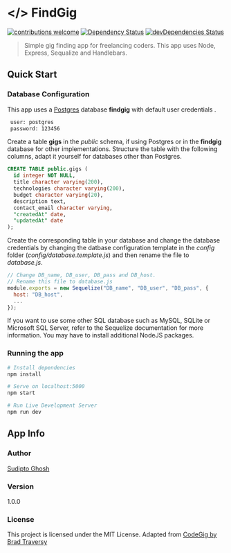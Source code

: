 # </> FindGig

[![contributions welcome](https://img.shields.io/badge/contributions-welcome-brightgreen.svg?style=flat-square)](https://github.com/sudiptog81/findgig/issues) [![Dependency Status](https://img.shields.io/david/sudiptog81/findgig.svg?style=flat-square)](https://david-dm.org/sudiptog81/findgig) [![devDependencies Status](https://img.shields.io/david/dev/sudiptog81/findgig.svg?style=flat-square)](https://david-dm.org/sudiptog81/findgig?type=dev)

> Simple gig finding app for freelancing coders. This app uses Node, Express, Sequalize and Handlebars.

## Quick Start

### Database Configuration

This app uses a [Postgres](https://www.postgresql.org/) database **findgig** with default user credentials .

```bash
 user: postgres
 password: 123456
```

Create a table **gigs** in the _public_ schema, if using Postgres or in the **findgig** database for other implementations. Structure the table with the following columns, adapt it yourself for databases other than Postgres.

```sql
CREATE TABLE public.gigs (
  id integer NOT NULL,
  title character varying(200),
  technologies character varying(200),
  budget character varying(20),
  description text,
  contact_email character varying,
  "createdAt" date,
  "updatedAt" date
);
```

Create the corresponding table in your database and change the database credentials by changing the datbase configuration template in the _config_ folder (_config/database.template.js_) and then rename the file to _database.js_.

```js
// Change DB_name, DB_user, DB_pass and DB_host.
// Rename this file to database.js
module.exports = new Sequelize("DB_name", "DB_user", "DB_pass", {
  host: "DB_host",
  ...
});
```

If you want to use some other SQL database such as MySQL, SQLite or Microsoft SQL Server, refer to the Sequelize documentation for more information. You may have to install additional NodeJS packages.

### Running the app

```bash
# Install dependencies
npm install

# Serve on localhost:5000
npm start

# Run Live Development Server
npm run dev
```

## App Info

### Author

[Sudipto Ghosh](https://sudipto.ghosh.pro)

### Version

1.0.0

### License

This project is licensed under the MIT License.
Adapted from [CodeGig by Brad Traversy](https://github.com/bradtraversy/codegig)
